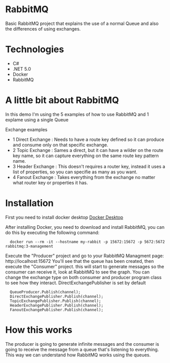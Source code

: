 # RabbitMQ
Basic RabbitMQ project that explains the use of a normal Queue and also the differences of using exchanges.

# Technologies
- C#
- .NET 5.0
- Docker
- RabbitMQ 

# A little bit about RabbitMQ
In this demo I'm using the 5 examples of how to use RabbitMQ and 1 explame using a single Queue

Exchange examples

- 1 Direct Exchange : Needs to have a route key defined so it can produce and consume only on that specific exchange.
- 2 Topic Exchange  : Sames a direct, but it can have a wilder on the route key name, so it can capture everything on the same route key pattern name.
- 3 Header Exchange : This doesn't requires a router key, instead it uses a list of properties, so you can specifie as many as you want.
- 4 Fanout Exchange : Takes everything from the exchange no matter what router key or properties it has.

# Installation
First you need to install docker desktop 
[Docker Desktop](https://docs.docker.com/desktop/windows/install/)

After installing Docker, you need to download and install RabbitMQ, you can do this by executing the following command:
```
  docker run --rm -it --hostname my-rabbit -p 15672:15672 -p 5672:5672 rabbitmq:3-management
```

Execute the "Producer" project and go to your RabbitMQ Managment page: http://localhost:15672
You'll see that the queue has been created, then execute the "Consumer" project.
this will start to generate messages so the consumer can receive it, look at RabbitMQ to see the graph.
You can change the exchange type on both consumer and producer program class to see how they interact.
DirectExchangePublisher is set by default

```
  QueueProducer.Publish(channel);
  DirectExchangePublisher.Publish(channel);
  TopicExchangePublisher.Publish(channel);
  HeaderExchangePublisher.Publish(channel);
  FanoutExchangePublisher.Publish(channel);
```

# How this works
The producer is going to generate infinite messages and the consumer is going to receive the message from a queue that's listening to everything.
This way we can understand how RabbitMQ works using the queues.



